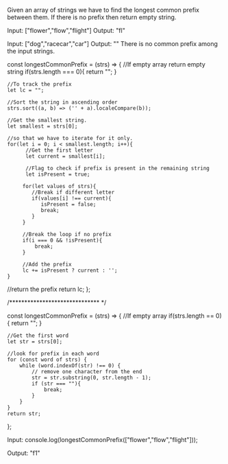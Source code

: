 Given an array of strings we have to find the longest common prefix between them. If there is no prefix then return empty string.

Input: ["flower","flow","flight"]
Output: "fl"

Input: ["dog","racecar","car"]
Output: ""
There is no common prefix among the input strings.


const longestCommonPrefix = (strs) => {
    //If empty array return empty string
    if(strs.length === 0){
        return "";
    }
    
    //To track the prefix
    let lc = "";
    
    //Sort the string in ascending order
    strs.sort((a, b) => ('' + a).localeCompare(b));
    
    //Get the smallest string.
    let smallest = strs[0];
   
    //so that we have to iterate for it only.
    for(let i = 0; i < smallest.length; i++){
          //Get the first letter
          let current = smallest[i];
         
          //Flag to check if prefix is present in the remaining string
          let isPresent = true;
          
         for(let values of strs){
            //Break if different letter
            if(values[i] !== current){
               isPresent = false;
               break;
            }
         }
         
         //Break the loop if no prefix
         if(i === 0 && !isPresent){
             break;
         }
         
         //Add the prefix
         lc += isPresent ? current : ''; 
    }
    
   //return the prefix
   return lc;
};


/****************************** */

const longestCommonPrefix = (strs) => {
    //If empty array
    if(strs.length == 0) {
        return "";
    }
    
    //Get the first word
    let str = strs[0];
    
    //look for prefix in each word
    for (const word of strs) {
        while (word.indexOf(str) !== 0) {
            // remove one character from the end
            str = str.substring(0, str.length - 1);
            if (str === ""){
                break;
            }
        }
    }
    return str;
};


Input:
console.log(longestCommonPrefix(["flower","flow","flight"]));

Output:
"f1"